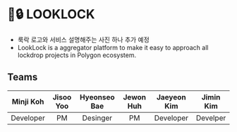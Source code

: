 # 🔎:lock: LOOKLOCK 
+ 룩락 로고와 서비스 설명해주는 사진 하나 추가 예정
+ LookLock is a aggregator platform to make it easy to approach all lockdrop projects in Polygon ecosystem.


## Teams
| Minji Koh | Jisoo Yoo | Hyeonseo Bae | Jewon Huh | Jaeyeon Kim | Jimin Kim |
|:---------:|:---------:|:------------:|:---------:|:-----------:|:---------:|
| Developer |     PM    |   Desinger   |     PM    |  Developer  |  Develper |
